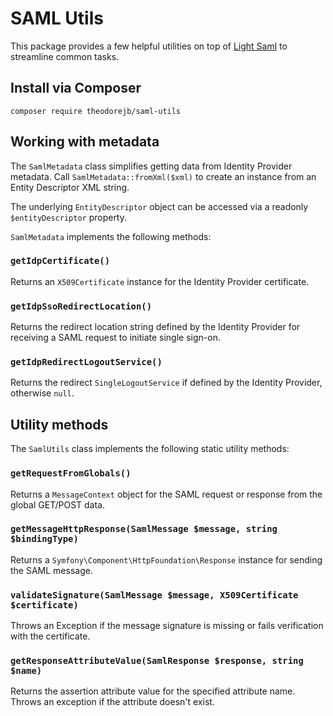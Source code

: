 # SAML Utils

This package provides a few helpful utilities on top of
[Light Saml](https://github.com/litesaml/lightsaml) to streamline common tasks.

## Install via Composer

`composer require theodorejb/saml-utils`

## Working with metadata

The `SamlMetadata` class simplifies getting data from Identity Provider metadata.
Call `SamlMetadata::fromXml($xml)` to create an instance from an Entity Descriptor XML string.

The underlying `EntityDescriptor` object can be accessed via a readonly `$entityDescriptor` property.

`SamlMetadata` implements the following methods:

### `getIdpCertificate()`

Returns an `X509Certificate` instance for the Identity Provider certificate.

### `getIdpSsoRedirectLocation()`

Returns the redirect location string defined by the Identity Provider
for receiving a SAML request to initiate single sign-on. 

### `getIdpRedirectLogoutService()`

Returns the redirect `SingleLogoutService` if defined by the Identity Provider, otherwise `null`.

## Utility methods

The `SamlUtils` class implements the following static utility methods:

### `getRequestFromGlobals()`

Returns a `MessageContext` object for the SAML request or response from the global GET/POST data.

### `getMessageHttpResponse(SamlMessage $message, string $bindingType)`

Returns a `Symfony\Component\HttpFoundation\Response` instance for sending the SAML message.

### `validateSignature(SamlMessage $message, X509Certificate $certificate)`

Throws an Exception if the message signature is missing or fails verification with the certificate.

### `getResponseAttributeValue(SamlResponse $response, string $name)`

Returns the assertion attribute value for the specified attribute name.
Throws an exception if the attribute doesn't exist.
